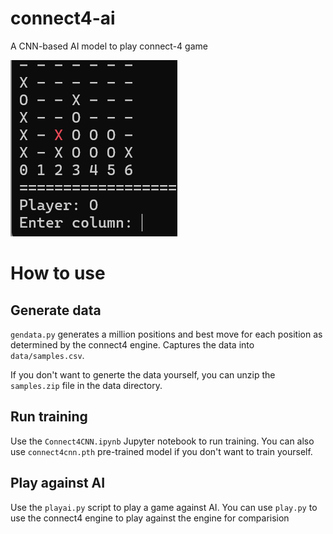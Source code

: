 # connect4-ai
A CNN-based AI model to play connect-4 game

![Connect4 Screenshot](https://raw.githubusercontent.com/rachabathuni/connect4-ai/main/images/connect4.png)

# How to use
## Generate data
`gendata.py` generates a million positions and best move for each position as determined by the connect4 engine. Captures the data into `data/samples.csv`.

If you don't want to generte the data yourself, you can unzip the `samples.zip` file in the data directory.

## Run training
Use the `Connect4CNN.ipynb` Jupyter notebook to run training.  You can also use `connect4cnn.pth` pre-trained model if you don't want to train yourself.

## Play against AI
Use the `playai.py` script to play a game against AI. You can use `play.py` to use the connect4 engine to play against the engine for comparision

